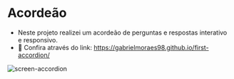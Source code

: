 # Acordeão
- Neste projeto realizei um acordeão de perguntas e respostas interativo e responsivo.
- 🚀 Confira através do link: https://gabrielmoraes98.github.io/first-accordion/

![screen-accordion](https://github.com/GabrielMoraes98/first-accordion/assets/127905683/b5f9b84b-8c01-4423-aed6-dad3dab769f4)
